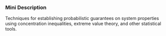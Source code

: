 ### Mini Description

Techniques for establishing probabilistic guarantees on system properties using concentration inequalities, extreme value theory, and other statistical tools.
